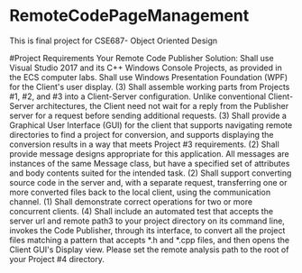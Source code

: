 # RemoteCodePageManagement
This is final project for CSE687- Object Oriented Design

#Project Requirements
Your Remote Code Publisher Solution:
Shall use Visual Studio 2017 and its C++ Windows Console Projects, as provided in the ECS computer labs.
Shall use Windows Presentation Foundation (WPF) for the Client's user display.
(3) Shall assemble working parts from Projects #1, #2, and #3 into a Client-Server configuration. Unlike conventional Client-Server architectures, the Client need not wait for a reply from the Publisher server for a request before sending additional requests.
(3) Shall provide a Graphical User Interface (GUI) for the client that supports navigating remote directories to find a project for conversion, and supports displaying the conversion results in a way that meets Project #3 requirements.
(2) Shall provide message designs appropriate for this application. All messages are instances of the same Message class, but have a specified set of attributes and body contents suited for the intended task.
(2) Shall support converting source code in the server and, with a separate request, transferring one or more converted files back to the local client, using the communication channel.
(1) Shall demonstrate correct operations for two or more concurrent clients.
(4) Shall include an automated test that accepts the server url and remote path3 to your project directory on its command line, invokes the Code Publisher, through its interface, to convert all the project files matching a pattern that accepts *.h and *.cpp files, and then opens the Client GUI's Display view.
Please set the remote analysis path to the root of your Project #4 directory.